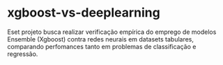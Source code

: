 # xgboost-vs-deeplearning

Eset projeto busca realizar verificação empírica do emprego de modelos Ensemble (Xgboost) contra redes neurais em datasets tabulares, comparando perfomances tanto em problemas de classificação e regressão.
